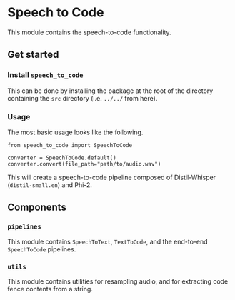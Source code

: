 # Speech to Code

This module contains the speech-to-code functionality.

## Get started

### Install `speech_to_code`

This can be done by installing the package at the root of the directory containing the `src` directory (i.e. `../../` from here).

### Usage

The most basic usage looks like the following.

```
from speech_to_code import SpeechToCode

converter = SpeechToCode.default()
converter.convert(file_path="path/to/audio.wav")
```

This will create a speech-to-code pipeline composed of Distil-Whisper (`distil-small.en`) and Phi-2.

## Components

### `pipelines`

This module contains `SpeechToText`, `TextToCode`, and the end-to-end `SpeechToCode` pipelines.

### `utils`

This module contains utilities for resampling audio, and for extracting code fence contents from a string.
